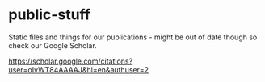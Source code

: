 # public-stuff
Static files and things for our publications - might be out of date though so check our Google Scholar.

https://scholar.google.com/citations?user=oIvWT84AAAAJ&hl=en&authuser=2
